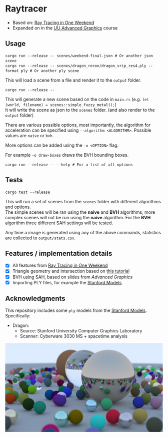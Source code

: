 # Raytracer

- Based on: [Ray Tracing in One Weekend](https://raytracing.github.io/books/RayTracingInOneWeekend.html)
- Expanded on in the [UU Advanced Graphics](https://ics-websites.science.uu.nl/docs/vakken/magr/2024-2025) course

## Usage
```shell
cargo run --release -- scenes/weekend-final.json # Or another json scene
cargo run --release -- scenes/dragon_recon/dragon_vrip_res4.ply --format ply # Or another ply scene
```
This will load a scene from a file and render it to the `output` folder.
```shell
cargo run --release -- 
```
This will generate a new scene based on the code in `main.rs` (e.g. `let (world, filename) = scenes::simple_fuzzy_metal();`)  
It will write the scene as json to the `scenes` folder. (and also render to the `output` folder)

There are various possible options, most importantly, the algorithm for acceleration can be specified using
`--algorithm <ALGORITHM>`. Possible values are `naive` or `bvh`.

More options can be added using the `-o <OPTION>` flag.

For example `-o draw-boxes` draws the BVH bounding boxes.

```shell
cargo run --release -- --help # For a list of all options
```

## Tests
```shell
cargo test --release
```
This will run a set of scenes from the `scenes` folder with different algorithms and options.  
The simple scenes will be ran using the **naive** and **BVH** algorithms, more complex scenes will
not be run using the **naive** algorithm. For the **BVH** algorithm three different SAH settings will
be tested.

Any time a image is generated using any of the above commands, statistics are collected to `output/stats.csv`.

## Features / implementation details
- [x] All features from [Ray Tracing in One Weekend](https://raytracing.github.io/books/RayTracingInOneWeekend.html)
- [x] Triangle geometry and intersection based on [this tutorial](https://www.scratchapixel.com/lessons/3d-basic-rendering/ray-tracing-rendering-a-triangle/geometry-of-a-triangle.html)
- [x] BVH using SAH, based on slides from _Advanced Graphics_
- [x] Importing PLY files, for example the [Stanford Models](https://graphics.stanford.edu/data/3Dscanrep/)

## Acknowledgments
This repository includes some `ply` models from the [Stanford Models](https://graphics.stanford.edu/data/3Dscanrep/).
Specifically:
- Dragon:
  - Source: Stanford University Computer Graphics Laboratory
  -  Scanner: Cyberware 3030 MS + spacetime analysis

![Final image](final_image.png)